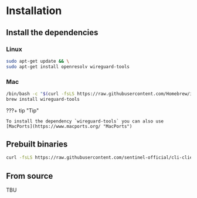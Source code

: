 # Installation

## Install the dependencies

### Linux

``` sh
sudo apt-get update && \
sudo apt-get install openresolv wireguard-tools
```

### Mac

``` sh
/bin/bash -c "$(curl -fsLS https://raw.githubusercontent.com/Homebrew/install/HEAD/install.sh)" && \
brew install wireguard-tools
```

???+ tip "Tip"

    To install the dependency `wireguard-tools` you can also use [MacPorts](https://www.macports.org/ "MacPorts")

## Prebuilt binaries

``` sh
curl -fsLS https://raw.githubusercontent.com/sentinel-official/cli-client/development/scripts/install.sh | sh
```

## From source

TBU
